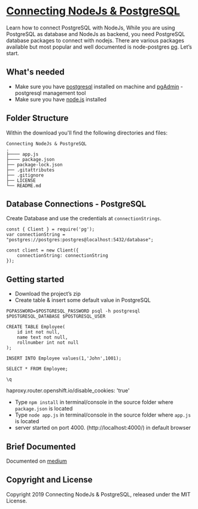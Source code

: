 # [Connecting NodeJs & PostgreSQL](https://github.com/dannibla/nodejs-postgresql)

Learn how to connect PostgreSQL with NodeJs, While you are using PostgreSQL as database and NodeJs as backend, you need PostgreSQL database packages to connect with nodejs. There are various packages available but most popular and well documented is node-postgres [pg](https://node-postgres.com/). Let’s start.

## What's needed

- Make sure you have [postgresql](https://www.postgresql.org/download/) installed on machine and [pgAdmin](https://www.pgadmin.org/download/) - postgresql management tool
- Make sure you have [node.js](https://nodejs.org/en/download/) installed

## Folder Structure 

Within the download you'll find the following directories and files:
```
Connecting NodeJs & PostgreSQL
.
├──── app.js
├──── package.json
├── package-lock.json
├── .gitattributes
├── .gitignore
├── LICENSE
└── README.md
```
## Database Connections - PostgreSQL

Create Database and use the credentials at `connectionStrings`.

```
const { Client } = require('pg');
var connectionString = "postgres://postgres:postgres@localhost:5432/database";

const client = new Client({
    connectionString: connectionString
});
```

## Getting started

- Download the project’s zip
- Create table & insert some default value in PostgreSQL


```
PGPASSWORD=$POSTGRESQL_PASSWORD psql -h postgresql $POSTGRESQL_DATABASE $POSTGRESQL_USER

CREATE TABLE Employee(
	id int not null,
	name text not null,
	rollnumber int not null
);

INSERT INTO Employee values(1,'John',1001);

SELECT * FROM Employee;

\q 

```

haproxy.router.openshift.io/disable_cookies: 'true'


- Type `npm install` in terminal/console in the source folder where `package.json` is located
- Type `node app.js` in terminal/console in the source folder where `app.js` is located
- server started on port 4000. (http://localhost:4000/) in default browser

## Brief Documented

Documented on [medium](https://link.medium.com/Itzt6BDbAV) 

## Copyright and License
Copyright 2019 Connecting NodeJs & PostgreSQL, released under the MIT License.

